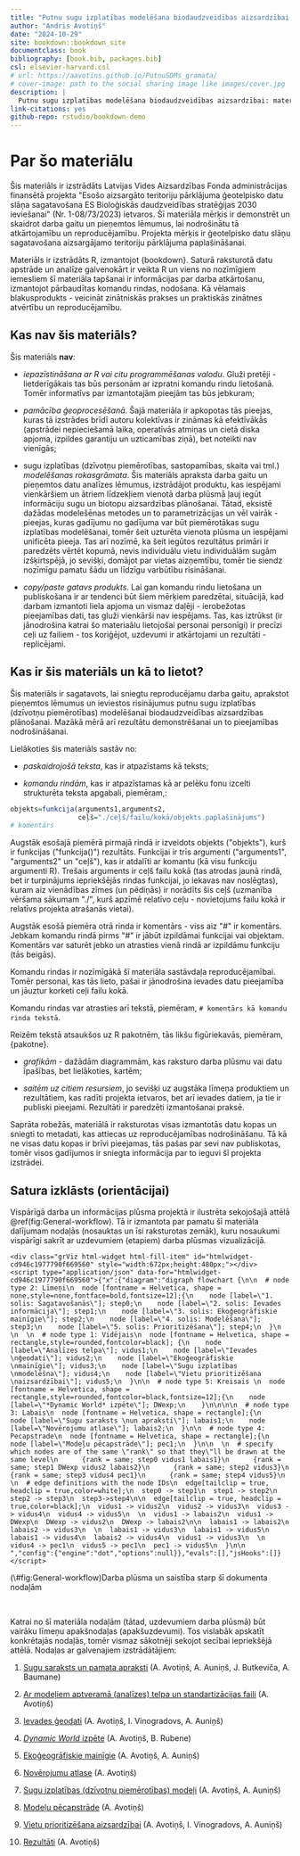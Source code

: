 ```yaml
--- 
title: "Putnu sugu izplatības modelēšana biodaudzveidības aizsardzībai: materiāli reproducēšanai"
author: "Andris Avotiņš"
date: "2024-10-29"
site: bookdown::bookdown_site
documentclass: book
bibliography: [book.bib, packages.bib]
csl: elsevier-harvard.csl
# url: https://aavotins.github.io/PutnuSDMs_gramata/
# cover-image: path to the social sharing image like images/cover.jpg
description: |
  Putnu sugu izplatības modelēšana biodaudzveidības aizsardzībai: materiāli reproducējamības nodrošināšanai.
link-citations: yes
github-repo: rstudio/bookdown-demo
---
```


# Par šo materiālu

Šis materiāls ir izstrādāts Latvijas Vides Aizsardzības Fonda administrācijas finansētā projekta "Esošo aizsargāto teritoriju pārklājuma ģeotelpisko datu slāņa sagatavošana ES Bioloģiskās daudzveidības stratēģijas 2030 ieviešanai" (Nr. 1-08/73/2023) ietvaros. Šī materiāla mērķis ir demonstrēt un skaidrot darba gaitu un pieņemtos lēmumus, lai nodrošinātu tā atkārtojamību un reproducējamību. Projekta mērķis ir ģeotelpisko datu slāņu sagatavošana aizsargājamo teritoriju pārklājuma paplašināšanai.

Materiāls ir izstrādāts R, izmantojot {bookdown}. Saturā raksturotā datu apstrāde un analīze galvenokārt ir veikta R un viens no nozīmīgiem iemesliem šī materiāla tapšanai ir informācijas par darba atkārtošanu, izmantojot pārbaudītas komandu rindas, nodošana. Kā vēlamais blakusprodukts - veicināt zinātniskās prakses un praktiskās zinātnes atvērtību un reproducējamību.





## Kas nav šis materiāls?

Šis materiāls **nav**:

* *iepazīstināšana ar R vai citu programmēšanas valodu*. Gluži pretēji - lietderīgākais tas būs personām ar izpratni komandu rindu lietošanā. Tomēr informatīvs par izmantotajām pieejām tas būs jebkuram;

* *pamācība ģeoprocesēšanā*. Šajā materiāla ir apkopotas tās pieejas, kuras tā izstrādes brīdī autoru kolektīvas ir zināmas kā efektīvākās (apstrādei nepieciešamā laika, operatīvās atmiņas un cietā diska apjoma, izpildes garantiju un uzticamības ziņā), bet noteikti nav vienīgās;

* sugu izplatības (dzīvotņu piemērotības, sastopamības, skaita vai tml.) *modelēšanas rokasgrāmata*. Šis materiāls apraksta darba gaitu un pieņemtos datu analīzes lēmumus, izstrādājot produktu, kas iespējami vienkāršiem un ātriem līdzekļiem vienotā darba plūsmā ļauj iegūt informāciju sugu un biotopu aizsardzības plānošanai. Tātad, eksistē dažādas modelešēnas metodes un to parametrizācijas un vēl vairāk - pieejas, kuras gadījumu no gadījuma var būt piemērotākas sugu izplatības modelēšanai, tomēr šeit uzturēta vienota plūsma un iespējami unificēta pieeja. Tas arī nozīmē, ka šeit iegūtos rezultātus primāri ir paredzēts vērtēt kopumā, nevis individuālu vietu individuālām sugām izšķirtspējā, jo sevišķi, domājot par vietas aizņemtību, tomēr tie siendz nozīmīgu pamatu šādu un līdzīgu varbūtību risināšanai.

* *copy/paste gatavs produkts*. Lai gan komandu rindu lietošana un publiskošana ir ar tendenci būt šiem mērķiem paredzētai, situācijā, kad darbam izmantoti liela apjoma un vismaz daļēji - ierobežotas pieejamības dati, tas gluži vienkārši nav iespējams. Tas, kas iztrūkst (ir jānodrošina katrai šo materiaālu lietojošai personai personīgi) ir precīzi ceļi uz failiem - tos koriģējot, uzdevumi ir atkārtojami un rezultāti - replicējami.

## Kas ir šis materiāls un kā to lietot?

Šis materiāls ir sagatavots, lai sniegtu reproducējamu darba gaitu, aprakstot pieņemtos lēmumus un ieviestos risinājumus putnu sugu izplatības (dzīvotņu piemērotības) modelēšanai biodaudzveidības aizsardzības plānošanai. Mazākā mērā arī rezultātu demonstrēšanai un to pieejamības nodrošināšanai.

Lielākoties šis materiāls sastāv no:

* *paskaidrojošā teksta*, kas ir atpazīstams kā teksts;

* *komandu rindām*, kas ir atpazīstamas kā ar pelēku fonu izcelti strukturēta teksta apgabali, piemēram,:


```r
objekts=funkcija(arguments1,arguments2,
                 ceļš="./ceļš/failu/kokā/objekts.paplašinājums")
# komentārs
```

Augstāk esošajā piemērā pirmajā rindā ir izveidots objekts ("objekts"), kurš ir funkcijas ("funkcija()") rezultāts. Funkcijai ir trīs argumenti ("arguments1", "arguments2" un "ceļš"), kas ir atdalīti ar komantu (kā visu funkciju argumenti R). Trešais arguments ir ceļš failu kokā (tas atrodas jaunā rindā, bet ir turpinājums iepriekšējās rindas funkcijai, jo iekavas nav noslēgtas), kuram aiz vienādības zīmes (un pēdiņās) ir norādīts šis ceļš (uzmanība vēršama sākumam "./", kurš apzīmē relatīvo ceļu - novietojums failu kokā ir relatīvs projekta atrašanās vietai).

Augstāk esošā piemēra otrā rinda ir komentārs - viss aiz "#" ir komentārs. Jebkam komandu rindā pirms "#" ir jābūt izpildāmai funkcijai vai objektam. Komentārs var saturēt jebko un atrasties vienā rindā ar izpildāmu funkciju (tās beigās).

Komandu rindas ir nozīmīgākā šī materiāla sastāvdaļa reproducējamībai. Tomēr personai, kas tās lieto, pašai ir jānodrošina ievades datu pieejamība un jāuztur korketi ceļi failu kokā.

Komandu rindas var atrasties arī tekstā, piemēram, `# komentārs kā komandu rinda tekstā`.

Reizēm tekstā atsaukšos uz R pakotnēm, tās likšu figūriekavās, piemēram, {pakotne}.

* *grafikām* - dažādām diagrammām, kas raksturo darba plūsmu vai datu īpašības, bet lielākoties, kartēm;

* *saitēm uz citiem resursiem*, jo sevišķi uz augstāka līmeņa produktiem un rezultātiem, kas radīti projekta ietvaros, bet arī ievades datiem, ja tie ir publiski pieejami. Rezultāti ir paredzēti izmantošanai praksē.

Saprāta robežās, materiālā ir raksturotas visas izmantotās datu kopas un sniegti to metadati, kas attiecas uz reproducējamības nodrošināšanu. Tā kā ne visas datu kopas ir brīvi pieejamas, tās pašas par sevi nav publiskotas, tomēr visos gadījumos ir sniegta informācija par to ieguvi šī projekta izstrādei.


## Satura izklāsts (orientācijai)

Vispārīgā darba un informācijas plūsma projektā ir ilustrēta sekojošajā attēlā \@ref(fig:General-workflow). Tā ir izmantota par pamatu šī materiāla dalījumam nodaļās (nosauktas un īsi raksturotas zemāk), kuru nosaukumi vispārīgi sakrīt ar uzdevumiem (etapiem) darba plūsmas vizualizācijā. 

<div class="figure">

```{=html}
<div class="grViz html-widget html-fill-item" id="htmlwidget-cd946c1977790f669560" style="width:672px;height:480px;"></div>
<script type="application/json" data-for="htmlwidget-cd946c1977790f669560">{"x":{"diagram":"digraph flowchart {\n\n  # node type 2: Līmeņi\n  node [fontname = Helvetica, shape = none,style=none,fontface=bold,fontsize=12];{\n    node [label=\"1. solis: Sagatavošanās\"]; step0;\n    node [label=\"2. solis: Ievades informācija\"]; step1;\n    node [label=\"3. solis: Ekoģeogrāfiskie mainīgie\"]; step2;\n    node [label=\"4. solis: Modelēšana\"]; step3;\n    node [label=\"5. solis: Prioritizēšana\"]; step4;\n  }\n  \n  \n  # node type 1: Vidējais\n  node [fontname = Helvetica, shape = rectangle,style=rounded,fontcolor=black]; {\n    node [label=\"Analīzes telpa\"]; vidus1;\n    node [label=\"Ievades \nģeodati\"]; vidus2;\n    node [label=\"Ekoģeogrāfiskie \nmainīgie\"]; vidus3;\n    node [label=\"Sugu izplatības \nmodelēšna\"]; vidus4;\n    node [label=\"Vietu prioritizēšana \naizsardzībai\"]; vidus5;\n  }\n\n  # node type 5: Kreisais \n  node [fontname = Helvetica, shape = rectangle,style=rounded,fontcolor=black,fontsize=12];{\n    node [label=\"*Dynamic World* izpēte\"]; DWexp;\n    }\n\n\n\n  # node type 3: Labais\n  node [fontname = Helvetica, shape = rectangle];{\n    node [label=\"Sugu saraksts \nun apraksti\"]; labais1;\n    node [label=\"Novērojumu atlase\"]; labais2;\n  }\n\n  # node type 4: Pecapstrade\n  node [fontname = Helvetica, shape = rectangle];{\n    node [label=\"Modeļu pēcapstrāde\"]; pec1;\n  }\n\n  \n  # specify which nodes are of the same \"rank\" so that they\"ll be drawn at the same level\n      {rank = same; step0 vidus1 labais1}\n      {rank = same; step1 DWexp vidus2 labais2}\n      {rank = same; step2 vidus3}\n      {rank = same; step3 vidus4 pec1}\n      {rank = same; step4 vidus5}\n  \n  # edge definitions with the node IDs\n  edge[tailclip = true, headclip = true,color=white];\n  step0 -> step1\n  step1 -> step2\n  step2 -> step3\n  step3->step4\n\n  edge[tailclip = true, headclip = true,color=black];\n  vidus1 -> vidus2\n  vidus2 -> vidus3\n  vidus3 -> vidus4\n  vidus4 -> vidus5\n  \n  vidus1 -> labais2\n  vidus1 -> DWexp\n  DWexp -> vidus2\n  DWexp -> labais2\n\n  labais1 -> labais2\n  labais2 -> vidus3\n  \n  labais1 -> vidus3\n  labais1 -> vidus5\n  labais1 -> vidus4\n  labais2 -> vidus4\n  vidus1 -> vidus3\n  \n  vidus4 -> pec1\n  vidus5 -> pec1\n  pec1 -> vidus5\n  }\n\n  ","config":{"engine":"dot","options":null}},"evals":[],"jsHooks":[]}</script>
```

<p class="caption">(\#fig:General-workflow)Darba plūsma un saistība starp šī dokumenta nodaļām</p>
</div>

<br>

Katrai no šī materiāla nodaļām (tātad, uzdevumiem darba plūsmā) būt vairāku līmeņu apakšnodaļas (apakšuzdevumi). Tos vislabāk apskatīt konkrētajās nodaļās, tomēr vismaz sākotnēji sekojot secībai iepriekšējā attēlā. Nodaļas ar galvenajiem izstrādātājiem:

1. [Sugu saraksts un pamata apraksti](#Chapter1) (A. Avotiņš, A. Auniņš, J. Butkeviča, A. Baumane)

2. [Ar modeļiem aptveramā (analīzes) telpa un standartizācijas faili](#Chapter2) (A. Avotiņš)

3. [Ievades ģeodati](#Chapter3) (A. Avotiņš, I. Vinogradovs, A. Auniņš)

4. [*Dynamic World* izpēte](#Chapter4) (A. Avotiņš, B. Rubene)

5. [Ekoģeogrāfiskie mainīgie](#Chapter5) (A. Avotiņš, A. Auniņš)

6. [Novērojumu atlase](#Chapter6) (A. Avotiņš)

7. [Sugu izplatības (dzīvotņu piemērotības) modeļi](#Chapter7) (A. Avotiņš, A. Auniņš)

8. [Modeļu pēcapstrāde](#Chapter8) (A. Avotiņš)

9. [Vietu prioritizēšana aizsardzībai](#Chapter9) (A. Avotiņš, I. Vinogradovs, A. Auniņš)

10. [Rezultāti](#Chapter10) (A. Avotiņš)


